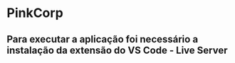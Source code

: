 # PinkCorp

## Para executar a aplicação foi necessário a instalação da extensão do VS Code - Live Server